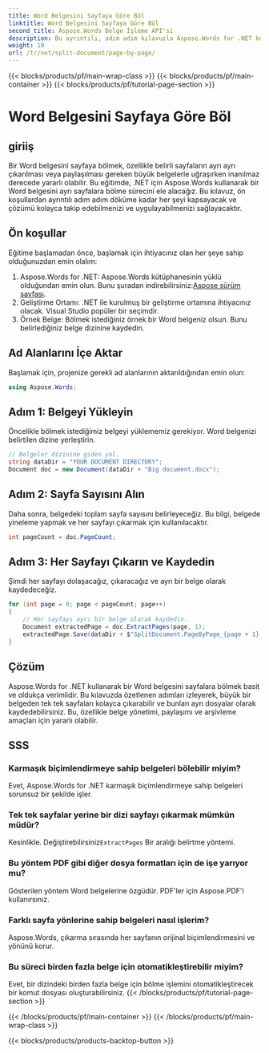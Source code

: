 ```yaml
---
title: Word Belgesini Sayfaya Göre Böl
linktitle: Word Belgesini Sayfaya Göre Böl
second_title: Aspose.Words Belge İşleme API'si
description: Bu ayrıntılı, adım adım kılavuzla Aspose.Words for .NET kullanarak bir Word belgesini sayfalara göre nasıl böleceğinizi öğrenin. Büyük belgeleri verimli bir şekilde yönetmek için mükemmeldir.
weight: 10
url: /tr/net/split-document/page-by-page/
---
```


{{< blocks/products/pf/main-wrap-class >}}
{{< blocks/products/pf/main-container >}}
{{< blocks/products/pf/tutorial-page-section >}}

# Word Belgesini Sayfaya Göre Böl

## giriiş

Bir Word belgesini sayfaya bölmek, özellikle belirli sayfaların ayrı ayrı çıkarılması veya paylaşılması gereken büyük belgelerle uğraşırken inanılmaz derecede yararlı olabilir. Bu eğitimde, .NET için Aspose.Words kullanarak bir Word belgesini ayrı sayfalara bölme sürecini ele alacağız. Bu kılavuz, ön koşullardan ayrıntılı adım adım döküme kadar her şeyi kapsayacak ve çözümü kolayca takip edebilmenizi ve uygulayabilmenizi sağlayacaktır.

## Ön koşullar

Eğitime başlamadan önce, başlamak için ihtiyacınız olan her şeye sahip olduğunuzdan emin olalım:

1. Aspose.Words for .NET: Aspose.Words kütüphanesinin yüklü olduğundan emin olun. Bunu şuradan indirebilirsiniz:[Aspose sürüm sayfası](https://releases.aspose.com/words/net/).
2. Geliştirme Ortamı: .NET ile kurulmuş bir geliştirme ortamına ihtiyacınız olacak. Visual Studio popüler bir seçimdir.
3. Örnek Belge: Bölmek istediğiniz örnek bir Word belgeniz olsun. Bunu belirlediğiniz belge dizinine kaydedin.

## Ad Alanlarını İçe Aktar

Başlamak için, projenize gerekli ad alanlarının aktarıldığından emin olun:

```csharp
using Aspose.Words;
```

## Adım 1: Belgeyi Yükleyin

Öncelikle bölmek istediğimiz belgeyi yüklememiz gerekiyor. Word belgenizi belirtilen dizine yerleştirin.

```csharp
// Belgeler dizinine giden yol.
string dataDir = "YOUR DOCUMENT DIRECTORY";
Document doc = new Document(dataDir + "Big document.docx");
```

## Adım 2: Sayfa Sayısını Alın

Daha sonra, belgedeki toplam sayfa sayısını belirleyeceğiz. Bu bilgi, belgede yineleme yapmak ve her sayfayı çıkarmak için kullanılacaktır.

```csharp
int pageCount = doc.PageCount;
```

## Adım 3: Her Sayfayı Çıkarın ve Kaydedin

Şimdi her sayfayı dolaşacağız, çıkaracağız ve ayrı bir belge olarak kaydedeceğiz.

```csharp
for (int page = 0; page < pageCount; page++)
{
    // Her sayfayı ayrı bir belge olarak kaydedin.
    Document extractedPage = doc.ExtractPages(page, 1);
    extractedPage.Save(dataDir + $"SplitDocument.PageByPage_{page + 1}.docx");
}
```

## Çözüm

Aspose.Words for .NET kullanarak bir Word belgesini sayfalara bölmek basit ve oldukça verimlidir. Bu kılavuzda özetlenen adımları izleyerek, büyük bir belgeden tek tek sayfaları kolayca çıkarabilir ve bunları ayrı dosyalar olarak kaydedebilirsiniz. Bu, özellikle belge yönetimi, paylaşımı ve arşivleme amaçları için yararlı olabilir.

## SSS

### Karmaşık biçimlendirmeye sahip belgeleri bölebilir miyim?
Evet, Aspose.Words for .NET karmaşık biçimlendirmeye sahip belgeleri sorunsuz bir şekilde işler.

### Tek tek sayfalar yerine bir dizi sayfayı çıkarmak mümkün müdür?
 Kesinlikle. Değiştirebilirsiniz`ExtractPages` Bir aralığı belirtme yöntemi.

### Bu yöntem PDF gibi diğer dosya formatları için de işe yarıyor mu?
Gösterilen yöntem Word belgelerine özgüdür. PDF'ler için Aspose.PDF'i kullanırsınız.

### Farklı sayfa yönlerine sahip belgeleri nasıl işlerim?
Aspose.Words, çıkarma sırasında her sayfanın orijinal biçimlendirmesini ve yönünü korur.

### Bu süreci birden fazla belge için otomatikleştirebilir miyim?
Evet, bir dizindeki birden fazla belge için bölme işlemini otomatikleştirecek bir komut dosyası oluşturabilirsiniz.
{{< /blocks/products/pf/tutorial-page-section >}}

{{< /blocks/products/pf/main-container >}}
{{< /blocks/products/pf/main-wrap-class >}}

{{< blocks/products/products-backtop-button >}}
